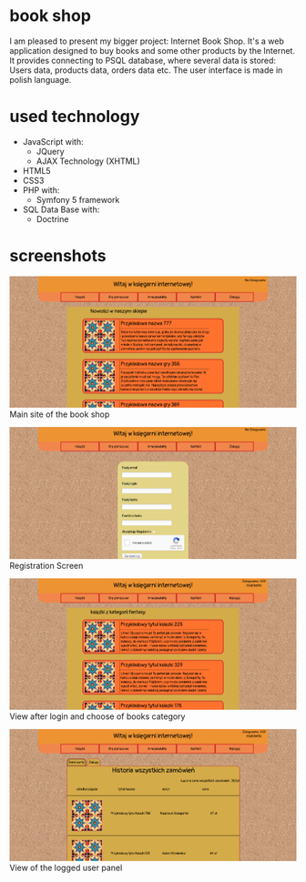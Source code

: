 # book shop
I am pleased to present my bigger project: Internet Book Shop. It's a web application designed to buy books and some other products by the Internet.
It provides connecting to PSQL database, where several data is stored: Users data, products data, orders data etc.
The user interface is made in polish language.
# used technology
  - JavaScript with:
      - JQuery
      - AJAX Technology (XHTML)
  - HTML5
  - CSS3
  - PHP with:
      - Symfony 5 framework
  - SQL Data Base with:
      - Doctrine

# screenshots
![Alt text](/public/screenshots/Screenshot_main.png "Main site of the book shop")
Main site of the book shop


![Alt text](/public/screenshots/Screenshot_register.png "Registration Screen")
Registration Screen


![Alt text](/public/screenshots/Screenshot_find_books_after_login.png "After login screen")
View after login and choose of books category

![Alt text](/public/screenshots/Screenshot_user_panel.png "View of the logged user panel")
View of the logged user panel

